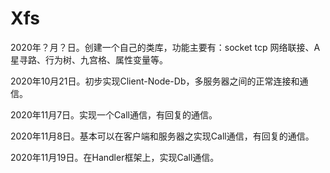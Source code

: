 # Xfs

2020年？月？日。创建一个自己的类库，功能主要有：socket tcp 网络联接、A星寻路、行为树、九宫格、属性变量等。

2020年10月21日。初步实现Client-Node-Db，多服务器之间的正常连接和通信。

2020年11月7日。实现一个Call通信，有回复的通信。

2020年11月8日。基本可以在客户端和服务器之实现Call通信，有回复的通信。

2020年11月19日。在Handler框架上，实现Call通信。

